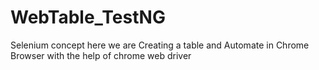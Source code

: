 # WebTable_TestNG
Selenium concept here we are Creating a table and Automate in Chrome Browser with the help of chrome web driver
